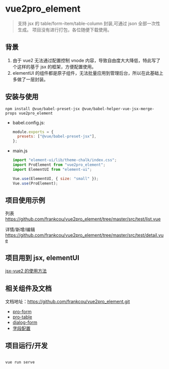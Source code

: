 <!--
 * @Author: zoufengfan
 * @Date: 2022-06-10 10:08:14
 * @LastEditTime: 2023-06-28 16:46:12
 * @LastEditors: zoufengfan
-->

# vue2pro_element

> 支持 jsx 的 table/form-item/table-column 封装,可通过 json 全部一次性生成。
> 项目没有进行打包，各位随便下载使用。

## 背景

1. 由于 vue2 无法通过配置控制 vnode 内容，导致自由度大大降低，特此写了个这样的基于 jsx 的框架，方便配置使用。
2. elementUI 的组件都是原子组件，无法批量应用到管理后台，所以在此基础上多做了一层封装。

## 安装与使用

```
npm install @vue/babel-preset-jsx @vue/babel-helper-vue-jsx-merge-props vue2pro_element
```

- babel.config.js:
  ```js
  module.exports = {
    presets: ["@vue/babel-preset-jsx"],
  };
  ```
- main.js

  ```js
  import "element-ui/lib/theme-chalk/index.css";
  import ProElement from "vue2pro_element";
  import ElementUI from "element-ui";

  Vue.use(ElementUI, { size: "small" });
  Vue.use(ProElement);
  ```

## 项目使用示例

列表
https://github.com/frankcou/vue2pro_element/tree/master/src/test/list.vue

详情/新增/编辑
https://github.com/frankcou/vue2pro_element/tree/master/src/test/detail.vue

## 项目用到 jsx, elementUI

[jsx-vue2 的使用方法](https://github.com/vuejs/jsx-vue2)

## 相关组件及文档

文档地址：https://github.com/frankcou/vue2pro_element.git

- [pro-form](https://github.com/frankcou/vue2pro_element/tree/master/src/components/pro-form/README.md)
- [pro-table](https://github.com/frankcou/vue2pro_element/tree/master/src/components/pro-table/README.md)
- [dialog-form](https://github.com/frankcou/vue2pro_element/tree/master/src/components/dialog-form/README.md)
- [字段配置](https://github.com/frankcou/vue2pro_element/tree/master/src/components/ItemConfig.md)

## 项目运行/开发

```

vue run serve

```
